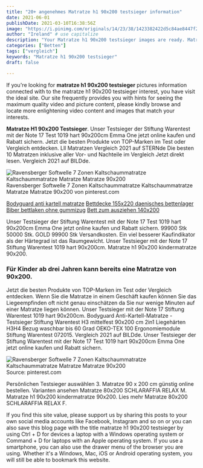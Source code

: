 ```yaml
---
title: "20+ angenehmes Matratze h1 90x200 testsieger information"
date: 2021-06-01
publishDate: 2021-03-10T16:38:56Z
image: "https://i.pinimg.com/originals/14/23/38/1423382422d5c84ae8447f2112bf7962.jpg"
author: "Ireland" # use capitalize
description: "Your Matratze h1 90x200 testsieger images are ready. Matratze h1 90x200 testsieger are a topic that is being searched for and liked by netizens today. You can Get the Matratze h1 90x200 testsieger files here. Find and Download all royalty-free photos."
categories: ["Betten"]
tags: ["vergleich"]
keywords: "Matratze h1 90x200 testsieger"
draft: false

---
```


If you're looking for **matratze h1 90x200 testsieger** pictures information connected with to the matratze h1 90x200 testsieger interest, you have visit the ideal  site. Our site frequently  provides you with  hints  for seeing  the maximum  quality video and picture  content, please kindly browse and locate more enlightening video content and images that match your interests.

**Matratze H1 90x200 Testsieger**. Unser Testsieger der Stiftung Warentest mit der Note 17 Test 1019 hart 90x200cm Emma One jetzt online kaufen und Rabatt sichern. Jetzt die besten Produkte von TOP-Marken im Test oder Vergleich entdecken. Lll Matratzen Vergleich 2021 auf STERNde Die besten 10 Matratzen inklusive aller Vor- und Nachteile im Vergleich Jetzt direkt lesen. Vergleich 2021 auf BILDde.

![Ravensberger Softwelle 7 Zonen Kaltschaummatratze Kaltschaummatratze Matratze Matratze 90x200](https://i.pinimg.com/originals/14/23/38/1423382422d5c84ae8447f2112bf7962.jpg "Ravensberger Softwelle 7 Zonen Kaltschaummatratze Kaltschaummatratze Matratze Matratze 90x200")
Ravensberger Softwelle 7 Zonen Kaltschaummatratze Kaltschaummatratze Matratze Matratze 90x200 von pinterest.com

[Bodyguard anti kartell matratze](/bodyguard-anti-kartell-matratze/)
[Bettdecke 155x220 daenisches bettenlager](/bettdecke-155x220-daenisches-bettenlager/)
[Biber bettlaken ohne gummizug](/biber-bettlaken-ohne-gummizug/)
[Bett zum ausziehen 140x200](/bett-zum-ausziehen-140x200/)

Unser Testsieger der Stiftung Warentest mit der Note 17 Test 1019 hart 90x200cm Emma One jetzt online kaufen und Rabatt sichern. 99900 Stk 50000 Stk. GOLD 99900 Stk Versandkosten. Ein viel besserer Kaufindikator als der Härtegrad ist das Raumgewicht. Unser Testsieger mit der Note 17 Stiftung Warentest 1019 hart 90x200cm. Matratze h1 90x200 kindermatratze 90x200.

### Für Kinder ab drei Jahren kann bereits eine Matratze von 90x200.

Jetzt die besten Produkte von TOP-Marken im Test oder Vergleich entdecken. Wenn Sie die Matratze in einem Geschäft kaufen können Sie das Liegeempfinden oft nicht genau einschätzen da Sie nur wenige Minuten auf einer Matratze liegen können. Unser Testsieger mit der Note 17 Stiftung Warentest 1019 hart 90x200cm. Bodyguard Anti-Kartell-Matratze - Testsieger Stiftung Warentest H3 mittelfest 90x200 cm 2in1 Liegehärten H3H4 Bezug waschbar bis 60 Grad OEKO-TEX 100 Ergonomiemodule Stiftung Warentest 072015. Vergleich 2021 auf BILDde. Unser Testsieger der Stiftung Warentest mit der Note 17 Test 1019 hart 90x200cm Emma One jetzt online kaufen und Rabatt sichern.


![Ravensberger Softwelle 7 Zonen Kaltschaummatratze Kaltschaummatratze Matratze Matratze 90x200](https://i.pinimg.com/originals/14/23/38/1423382422d5c84ae8447f2112bf7962.jpg "Ravensberger Softwelle 7 Zonen Kaltschaummatratze Kaltschaummatratze Matratze Matratze 90x200")
Source: pinterest.com

Persönlichen Testsieger auswählen 3. Matratze 90 x 200 cm günstig online bestellen. Varianten ansehen Matratze 80x200 SCHLARAFFIA RELAX M. Matratze h1 90x200 kindermatratze 90x200. Lies mehr Matratze 80x200 SCHLARAFFIA RELAX F.

If you find this site value, please support us by sharing this posts to your own social media accounts like Facebook, Instagram and so on or you can also save this blog page with the title matratze h1 90x200 testsieger by using Ctrl + D for devices a laptop with a Windows operating system or Command + D for laptops with an Apple operating system. If you use a smartphone, you can also use the drawer menu of the browser you are using. Whether it's a Windows, Mac, iOS or Android operating system, you will still be able to bookmark this website.
